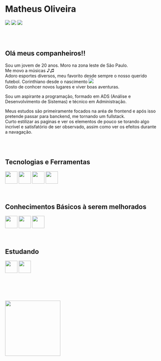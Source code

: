 <h1> Matheus Oliveira </h1>

<div>
  
<a href="https://www.instagram.com/theus_olyver/" target="_blank"><img src="https://img.shields.io/badge/-Instagram-%23E4405F?style=for-the-badge&logo=instagram&logoColor=white" target="_blank"></a>
<a href = "mailto:matheus.oyver@gmail.com"><img src="https://img.shields.io/badge/Gmail-D14836?style=for-the-badge&logo=gmail&logoColor=white" target="_blank"></a>
<a href="https://www.linkedin.com/in/matheus-antonio-costa-de-oliveira-2010a8231/" target="_blank"><img src="https://img.shields.io/badge/-LinkedIn-%230077B5?style=for-the-badge&logo=linkedin&logoColor=white" target="_blank"></a> 

</div>

<br>
<br>
<h2> Olá meus companheiros!! </h2>
<p> Sou um jovem de 20 anos. Moro na zona leste de São Paulo. <br>
  Me movo a músicas ♪♫ <br>
  Adoro esportes diversos,  meu favorito desde sempre o nosso querido futebol. Corinthiano desde o nascimento <img src="https://user-images.githubusercontent.com/85374979/222991082-ccb77df9-a58a-47a8-8167-c183942b2a5e.png" />
 <br>
  Gosto de conhcer novos lugares e viver boas aventuras.
</P>
<p> Sou um aspirante a programação, formado em ADS (Análise e Desenvolvimento de Sistemas) e técnico em Administração. </p>
<p> Meus estudos são primeiramente focados na aréa de frontend e após isso pretende passar para banckend, me tornando um fullstack. <br>
Curto estilizar as paginas e ver os elementos de pouco se torando algo incrível e satisfatório de ser observado, assim como ver os efeitos durante a navagação.
</p>

<br>
<br>

<h2> Tecnologias e Ferramentas </h2>

<img src="https://cdn.jsdelivr.net/gh/devicons/devicon/icons/html5/html5-original-wordmark.svg" width="40" height="40"/> <img src="https://cdn.jsdelivr.net/gh/devicons/devicon/icons/css3/css3-original-wordmark.svg" width="40" height="40"/> <img src="https://cdn.jsdelivr.net/gh/devicons/devicon/icons/mysql/mysql-original-wordmark.svg" width="40" height="40"/> <img src="https://cdn.jsdelivr.net/gh/devicons/devicon/icons/vscode/vscode-original-wordmark.svg" width="40" height="40"/>

<br>


<h2> Conhecimentos Básicos à serem melhorados </h2>

<img src="https://cdn.jsdelivr.net/gh/devicons/devicon/icons/java/java-original-wordmark.svg" width="40" height="40"/> <img src="https://cdn.jsdelivr.net/gh/devicons/devicon/icons/linux/linux-original.svg" width="40" height="40"/> <img src="https://cdn.jsdelivr.net/gh/devicons/devicon/icons/php/php-original.svg" width="40" height="40"/>

<br>

<h2> Estudando </h2>

<img src="https://cdn.jsdelivr.net/gh/devicons/devicon/icons/javascript/javascript-original.svg" width="40" height="40"/> <img src="https://cdn.jsdelivr.net/gh/devicons/devicon/icons/python/python-original-wordmark.svg" width="40" height="40"/>

<br>
<br>
<h1></h1>

<div> 
<img height="180em" src="https://github-readme-stats.vercel.app/api/top-langs/?username=matheu5Z2&layout=compact&langs_count=7&theme=dracula"/>
</div>
